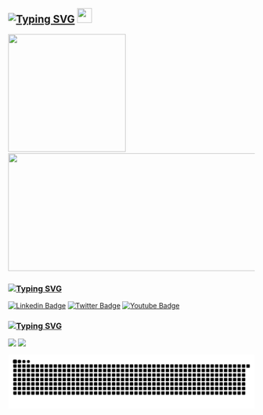 ## [![Typing SVG](https://readme-typing-svg.demolab.com?font=SF+Pro&weight=900&size=24&duration=2000&pause=4000&color=DDDDDD&vCenter=true&width=210&height=24&lines=Hi+there%2C+I'm+Sploters)](https://git.io/typing-svg) <img src="https://camo.githubusercontent.com/e8e7b06ecf583bc040eb60e44eb5b8e0ecc5421320a92929ce21522dbc34c891/68747470733a2f2f6d656469612e67697068792e636f6d2f6d656469612f6876524a434c467a6361737252346961377a2f67697068792e676966" width="30" height="30">

<img src="https://user-images.githubusercontent.com/41197858/223389484-70f4962e-136d-4e23-8c2d-80f5beeb4c02.gif" width="240" height="240"> <img src="https://user-images.githubusercontent.com/41197858/223089099-e913e5bc-2852-4933-9adf-501e109bfe77.gif" width="580" height="240">

### [![Typing SVG](https://readme-typing-svg.demolab.com?font=SF+Pro&weight=900&size=24&duration=1500&pause=4000&color=DDDDDD&vCenter=true&repeat=false&width=100&height=24&lines=Socials)](https://git.io/typing-svg)

<!--[![Github Badge](https://img.shields.io/badge/-Github-000?style=flat-square&logo=Github&logoColor=white&link=https://github.com/fagnerpsantos)](https://github.com/#) -->
[![Linkedin Badge](https://img.shields.io/badge/-LinkedIn-blue?style=flat-square&logo=Linkedin&logoColor=white&link=https://www.linkedin.com/in/fagnerpsantos/)](https://www.linkedin.com/in/#/)
[![Twitter Badge](https://img.shields.io/badge/-Twitter-1ca0f1?style=flat-square&labelColor=1ca0f1&logo=twitter&logoColor=white&link=https://twitter.com/fagnerpsantos)](https://twitter.com/#)
[![Youtube Badge](https://img.shields.io/badge/-YouTube-ff0000?style=flat-square&labelColor=ff0000&logo=youtube&logoColor=white&link=https://www.youtube.com/user/TreinaWeb)](https://www.youtube.com/user/#)


### [![Typing SVG](https://readme-typing-svg.demolab.com?font=SF+Pro&weight=900&size=24&duration=1500&pause=1000&color=DDDDDD&vCenter=true&repeat=false&width=100&height=24&lines=About+Me)](https://git.io/typing-svg)

<!--
**Sploters/Sploters** is a ✨ _special_ ✨ repository because its `README.md` (this file) appears on your GitHub profile.

Here are some ideas to get you started:

- 🔭 I’m currently working on ...
- 🌱 I’m currently learning ...
- 👯 I’m looking to collaborate on ...
- 🤔 I’m looking for help with ...
- 💬 Ask me about ...
- 📫 How to reach me: ...
- 😄 Pronouns: ...
- ⚡ Fun fact: ...
-->

<div>
  <img height="190em" src="https://github-readme-stats.vercel.app/api/top-langs/?username=sploters&layout=compact&theme=midnight-purple&hide=&langs_count=8"/>
  <img height="190em" src="https://github-readme-stats.vercel.app/api?username=sploters&theme=midnight-purple&show_icons=true&include_all_commits"/>
</div>

![Snake animation](https://github.com/sploters/sploters/blob/output/github-contribution-grid-snake.svg)
